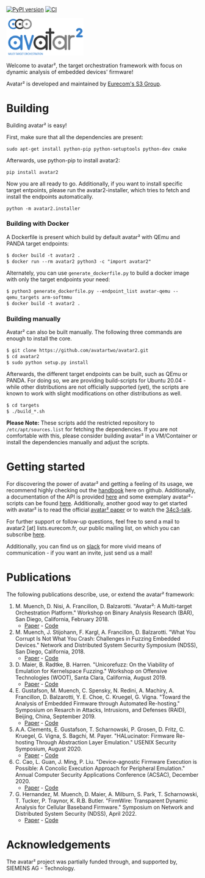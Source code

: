 [![PyPI version](https://badge.fury.io/py/avatar2.svg)](https://badge.fury.io/py/avatar2)
[![CI](https://github.com/avatartwo/avatar2/actions/workflows/continuous_integration.yml/badge.svg)](https://github.com/avatartwo/avatar2/actions/workflows/continuous_integration.yml)

<img src="./avatar_logo.png" width="40%" height="40%"><br/>


Welcome to avatar², the target orchestration framework with focus on dynamic
 analysis of embedded devices' firmware!

Avatar² is developed and maintained by [Eurecom's S3 Group](http://www.s3.eurecom.fr/).

# Building

Building avatar² is easy!

First, make sure that all the dependencies are present:

```
sudo apt-get install python-pip python-setuptools python-dev cmake
```

Afterwards, use python-pip to install avatar2:

```
pip install avatar2
```

Now you are all ready to go. Additionally, if you want to install specific
target entpoints, please run the avatar2-installer, which tries to fetch and
install the endpoints automatically.

```
python -m avatar2.installer
```

### Building with Docker

A Dockerfile is present which build by default avatar² with QEmu and PANDA target endpoints:

```
$ docker build -t avatar2 .
$ docker run --rm avatar2 python3 -c "import avatar2"
```

Alternately, you can use `generate_dockerfile.py` to build a docker image with only the target endpoints your need:

```
$ python3 generate_dockerfile.py --endpoint_list avatar-qemu --qemu_targets arm-softmmu
$ docker build -t avatar2 .
```

### Building manually

Avatar² can also be built manually.
The following three commands are enough to install the core.
```
$ git clone https://github.com/avatartwo/avatar2.git
$ cd avatar2
$ sudo python setup.py install
```
Afterwards, the different target endpoints can be built, such as QEmu or PANDA.
For doing so, we are providing build-scripts for Ubuntu 20.04 - while other
distributions are not officially supported (yet), the scripts are known to
work with slight modifications on other distributions as well.
```
$ cd targets
$ ./build_*.sh
```

**Please Note:** These scripts add the restricted repository to
`/etc/apt/sources.list` for fetching the dependencies. If you are not comfortable
with this, please consider building avatar² in a VM/Container or install the
dependencies manually and adjust the scripts.

# Getting started
For discovering the power of avatar² and getting a feeling of its usage,
we recommend highly checking out the
[handbook](https://github.com/avatartwo/avatar2/tree/master/handbook) here on
github.
Additionally, a documentation of the API is provided
[here](https://avatartwo.github.io/avatar2-docs/) and some exemplary
avatar²-scripts can be found
[here](https://github.com/avatartwo/avatar2-examples).
Additionally, another good way to get started with avatar² is to read the official
[avatar² paper](http://www.s3.eurecom.fr/docs/bar18_muench.pdf) or to watch the
[34c3-talk](https://media.ccc.de/v/34c3-9195-avatar).

For further support or follow-up questions, feel free to send a mail to
avatar2 [at] lists.eurecom.fr, our public mailing list, on which you can
subscribe [here](https://lists.eurecom.fr/sympa/subscribe/avatar2).

Additionally, you can find us on [slack](https://avatartwo.slack.com/) for more
vivid means of communication - if you want an invite, just send us a mail!


# Publications
The following publications describe, use, or extend the avatar² framework:
1. M. Muench, D. Nisi, A. Francillon, D. Balzarotti. "Avatar²: A Multi-target Orchestration Platform." Workshop on Binary Analysis Research (BAR), San Diego, California, February 2018.
    - [Paper](http://www.s3.eurecom.fr/docs/bar18_muench.pdf) - [Code](https://github.com/avatartwo/bar18_avatar2)
2. M. Muench, J. Stijohann, F. Kargl, A. Francillon, D. Balzarotti. "What You Corrupt Is Not What You Crash: Challenges in Fuzzing Embedded Devices." Network and Distributed System Security Symposium (NDSS), San Diego, California, 2018.
    - [Paper](http://www.s3.eurecom.fr/docs/ndss18_muench.pdf) - [Code](https://github.com/avatartwo/ndss18_wycinwyc)
3. D. Maier, B. Radtke, B. Harren. "Unicorefuzz: On the Viability of Emulation for Kernelspace Fuzzing." Workshop on Offensive Technologies (WOOT), Santa Clara, California, August 2019.
    - [Paper](https://www.usenix.org/system/files/woot19-paper_maier.pdf) - [Code](https://github.com/fgsect/unicorefuzz)
4.  E. Gustafson, M. Muench, C. Spensky, N. Redini, A. Machiry, A. Francillon, D. Balzarotti, Y. E. Choe, C. Kruegel, G. Vigna. "Toward the Analysis of Embedded Firmware through Automated Re-hosting." Symposium on Resarch in Attacks, Intrusions, and Defenses (RAID), Beijing, China, September 2019.
    - [Paper](http://subwire.net/papers/pretender-final.pdf) - [Code](https://github.com/ucsb-seclab/pretender)
5.  A.A. Clements, E. Gustafson, T. Scharnowski, P. Grosen, D. Fritz, C. Kruegel, G. Vigna, S. Bagchi, M. Payer. "HALucinator: Firmware Re-hosting Through Abstraction Layer Emulation." USENIX Security Symposium, August 2020.
    - [Paper](https://www.usenix.org/system/files/sec20summer_clements_prepub.pdf) - [Code](https://github.com/embedded-sec/halucinator)
6. C. Cao, L. Guan, J. Ming, P. Liu. "Device-agnostic Firmware Execution is Possible: A Concolic Execution Approach for Peripheral Emulation." Annual Computer Security Applications Conference (ACSAC), December 2020.
    - [Paper](https://dl.acm.org/doi/10.1145/3427228.3427280) - [Code](https://github.com/dongmu/Laelaps)
7. G. Hernandez, M. Muench, D. Maier, A. Milburn, S. Park, T. Scharnowski, T. Tucker, P. Traynor, K. R.B. Butler. "FirmWire: Transparent Dynamic Analysis for Cellular Baseband Firmware." Symposium on Network and Distributed System Security (NDSS), April 2022.
    - [Paper](https://hernan.de/research/papers/firmwire-ndss22-hernandez.pdf) - [Code](https://github.com/FirmWire/FirmWire)


# Acknowledgements
The avatar² project was partially funded through, and supported by, SIEMENS AG - Technology.
